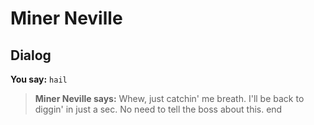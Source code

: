 # Miner Neville


## Dialog

**You say:** `hail`



>**Miner Neville says:** Whew, just catchin' me breath.  I'll be back to diggin' in just a sec.  No need to tell the boss about this.
end
